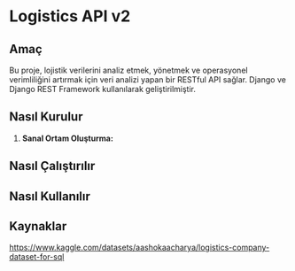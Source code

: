 # Logistics API v2

## Amaç
Bu proje, lojistik verilerini analiz etmek, yönetmek ve operasyonel verimliliğini artırmak için veri analizi yapan bir RESTful API sağlar. Django ve Django REST Framework kullanılarak geliştirilmiştir.

## Nasıl Kurulur

1.  **Sanal Ortam Oluşturma:**


## Nasıl Çalıştırılır

## Nasıl Kullanılır

## Kaynaklar
https://www.kaggle.com/datasets/aashokaacharya/logistics-company-dataset-for-sql